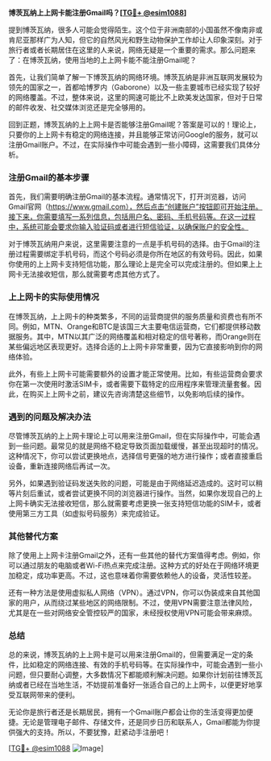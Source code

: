**博茨瓦纳上上网卡能注册Gmail吗？[[TG💪+ @esim1088](https://t.me/s/esim1088)]**

提到博茨瓦纳，很多人可能会觉得陌生。这个位于非洲南部的小国虽然不像南非或肯尼亚那样广为人知，但它的自然风光和野生动物保护工作却让人印象深刻。对于旅行者或者长期居住在这里的人来说，网络无疑是一个重要的需求。那么问题来了：在博茨瓦纳，使用当地的上上网卡能不能注册Gmail呢？

首先，让我们简单了解一下博茨瓦纳的网络环境。博茨瓦纳是非洲互联网发展较为领先的国家之一，首都哈博罗内（Gaborone）以及一些主要城市已经实现了较好的网络覆盖。不过，整体来说，这里的网速可能比不上欧美发达国家，但对于日常的邮件收发、社交媒体浏览还是完全够用的。

回到正题，博茨瓦纳的上上网卡是否能够注册Gmail呢？答案是可以的！理论上，只要你的上上网卡有稳定的网络连接，并且能够正常访问Google的服务，就可以注册Gmail账户。不过，在实际操作中可能会遇到一些小障碍，这需要我们具体分析。

### 注册Gmail的基本步骤

首先，我们需要明确注册Gmail的基本流程。通常情况下，打开浏览器，访问Gmail官网（https://www.gmail.com），然后点击“创建账户”按钮即可开始注册。接下来，你需要填写一系列信息，包括用户名、密码、手机号码等。在这一过程中，系统可能会要求你输入验证码或者进行短信验证，以确保账户的安全性。

对于博茨瓦纳用户来说，这里需要注意的一点是手机号码的选择。由于Gmail的注册过程需要绑定手机号码，而这个号码必须是你所在地区的有效号码。因此，如果你使用的上上网卡支持短信功能，那么理论上是完全可以完成注册的。但如果上上网卡无法接收短信，那么就需要考虑其他方式了。

### 上上网卡的实际使用情况

在博茨瓦纳，上上网卡的种类繁多，不同的运营商提供的服务质量和资费也有所不同。例如，MTN、Orange和BTC是该国三大主要电信运营商，它们都提供移动数据服务。其中，MTN以其广泛的网络覆盖和相对稳定的信号著称，而Orange则在某些偏远地区表现更好。选择合适的上上网卡非常重要，因为它直接影响到你的网络体验。

此外，有些上上网卡可能需要额外的设置才能正常使用。比如，有些运营商会要求你在第一次使用时激活SIM卡，或者需要下载特定的应用程序来管理流量套餐。因此，在购买上上网卡之前，建议先咨询清楚这些细节，以免影响后续的操作。

### 遇到的问题及解决办法

尽管博茨瓦纳的上上网卡理论上可以用来注册Gmail，但在实际操作中，可能会遇到一些问题。最常见的就是网络不稳定导致页面加载缓慢，甚至出现超时的情况。这种情况下，你可以尝试更换地点，选择信号更强的地方进行操作；或者直接重启设备，重新连接网络后再试一次。

另外，如果遇到验证码发送失败的问题，可能是由于网络延迟造成的。这时可以稍等片刻后重试，或者尝试更换不同的浏览器进行操作。当然，如果你发现自己的上上网卡确实无法接收短信，那么就需要考虑更换一张支持短信功能的SIM卡，或者使用第三方工具（如虚拟号码服务）来完成验证。

### 其他替代方案

除了使用上上网卡注册Gmail之外，还有一些其他的替代方案值得考虑。例如，你可以通过朋友的电脑或者Wi-Fi热点来完成注册。这种方式的好处在于网络环境更加稳定，成功率更高。不过，这也意味着你需要依赖他人的设备，灵活性较差。

还有一种方法是使用虚拟私人网络（VPN）。通过VPN，你可以伪装成来自其他国家的用户，从而绕过某些地区的网络限制。不过，使用VPN需要注意法律风险，尤其是在一些对网络安全管控较严的国家，未经授权使用VPN可能会带来麻烦。

### 总结

总的来说，博茨瓦纳的上上网卡是可以用来注册Gmail的，但需要满足一定的条件，比如稳定的网络连接、有效的手机号码等。在实际操作中，可能会遇到一些小问题，但只要耐心调整，大多数情况下都能顺利解决问题。如果你计划前往博茨瓦纳或者已经在当地生活，不妨提前准备好一张适合自己的上上网卡，以便更好地享受互联网带来的便利。

无论你是旅行者还是长期居民，拥有一个Gmail账户都会让你的生活变得更加便捷。无论是管理电子邮件、存储文件，还是同步日历和联系人，Gmail都能为你提供强大的支持。所以，不要犹豫，赶紧动手注册吧！

[[TG💪+ @esim1088](https://t.me/s/esim1088) ![Image](https://i.postimg.cc/4NQfJmqS/Snipaste-2025-05-13-00-14-12.png)]